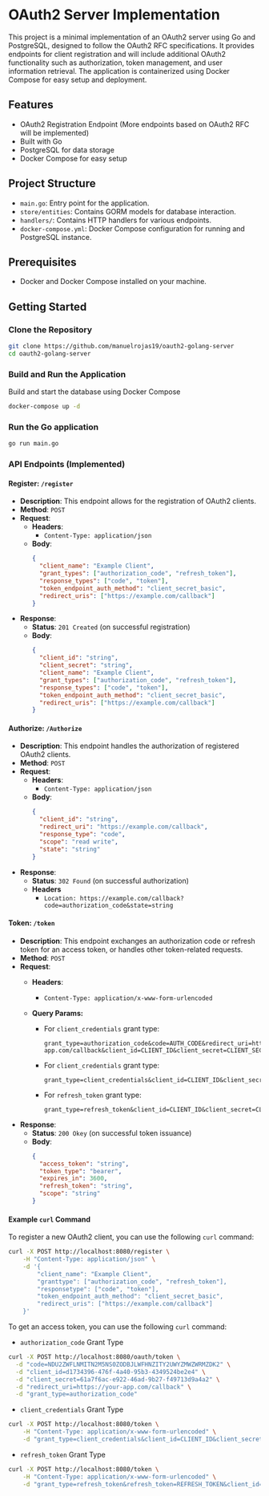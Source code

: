 # OAuth2 Server Implementation

This project is a minimal implementation of an OAuth2 server using Go and PostgreSQL, designed to follow the OAuth2 RFC
specifications. It provides endpoints for client registration and will include additional OAuth2 functionality such as
authorization, token management, and user information retrieval. The application is containerized using Docker Compose
for easy setup and deployment.

## Features

- OAuth2 Registration Endpoint (More endpoints based on OAuth2 RFC will be implemented)
- Built with Go
- PostgreSQL for data storage
- Docker Compose for easy setup

## Project Structure

- `main.go`: Entry point for the application.
- `store/entities`: Contains GORM models for database interaction.
- `handlers/`: Contains HTTP handlers for various endpoints.
- `docker-compose.yml`: Docker Compose configuration for running and PostgreSQL instance.

## Prerequisites

- Docker and Docker Compose installed on your machine.

## Getting Started

### Clone the Repository

```bash
git clone https://github.com/manuelrojas19/oauth2-golang-server
cd oauth2-golang-server
```

### Build and Run the Application

Build and start the database using Docker Compose

```bash
docker-compose up -d
```

### Run the Go application

```bash
go run main.go
``` 

### API Endpoints (Implemented)

#### Register: `/register`

- **Description**: This endpoint allows for the registration of OAuth2 clients.
- **Method**: `POST`
- **Request**:
    - **Headers**:
        - `Content-Type: application/json`
    - **Body**:
      ```json
      {
        "client_name": "Example Client",
        "grant_types": ["authorization_code", "refresh_token"],
        "response_types": ["code", "token"],
        "token_endpoint_auth_method": "client_secret_basic",
        "redirect_uris": ["https://example.com/callback"]
      }
      ```
- **Response**:
    - **Status**: `201 Created` (on successful registration)
    - **Body**:
      ```json
      {
        "client_id": "string",
        "client_secret": "string",
        "client_name": "Example Client",
        "grant_types": ["authorization_code", "refresh_token"],
        "response_types": ["code", "token"],
        "token_endpoint_auth_method": "client_secret_basic",
        "redirect_uris": ["https://example.com/callback"]
      }
      ```

#### Authorize: `/Authorize`

- **Description**: This endpoint handles the authorization of registered OAuth2 clients.
- **Method**: `POST`
- **Request**:
    - **Headers**:
        - `Content-Type: application/json`
    - **Body**:
      ```json
      {
        "client_id": "string",
        "redirect_uri": "https://example.com/callback",
        "response_type": "code",
        "scope": "read write",
        "state": "string"
      }
      ```
- **Response**:
    - **Status**: `302 Found` (on successful authorization)
    - **Headers**
        - `Location: https://example.com/callback?code=authorization_code&state=string`
    
#### Token: `/token`

- **Description**: This endpoint exchanges an authorization code or refresh token for an access token, or handles other
  token-related requests.
- **Method**: `POST`
- **Request**:
    - **Headers**:
        - `Content-Type: application/x-www-form-urlencoded`

    - **Query Params:**
        - For `client_credentials` grant type:
          ```
          grant_type=authorization_code&code=AUTH_CODE&redirect_uri=https://your-app.com/callback&client_id=CLIENT_ID&client_secret=CLIENT_SECRET
          ```
        - For `client_credentials` grant type:
          ```
          grant_type=client_credentials&client_id=CLIENT_ID&client_secret=CLIENT_SECRET
          ```
        - For `refresh_token` grant type:
          ```
          grant_type=refresh_token&client_id=CLIENT_ID&client_secret=CLIENT_SECRET
          ```
- **Response**:
    - **Status**: `200 Okey` (on successful token issuance)
    - **Body**:
      ```json
      {
        "access_token": "string",
        "token_type": "bearer",
        "expires_in": 3600,
        "refresh_token": "string",
        "scope": "string" 
      }
      ```

#### Example `curl` Command

To register a new OAuth2 client, you can use the following `curl` command:

```bash
curl -X POST http://localhost:8080/register \
    -H "Content-Type: application/json" \
    -d '{
        "client_name": "Example Client",
        "granttype": ["authorization_code", "refresh_token"],
        "responsetype": ["code", "token"],
        "token_endpoint_auth_method": "client_secret_basic",
        "redirect_uris": ["https://example.com/callback"]
    }'
```

To get an access token, you can use the following `curl` command:

- `authorization_code` Grant Type

```bash
curl -X POST http://localhost:8080/oauth/token \
  -d "code=NDU2ZWFLNMITN2M5NS0ZODBJLWFHNZITY2UWYZMWZWRMZDK2" \
  -d "client_id=d1734396-476f-4a40-95b3-4349524be2e4" \
  -d "client_secret=61a7f6ac-e922-46ad-9b27-f49713d9a4a2" \
  -d "redirect_uri=https://your-app.com/callback" \
  -d "grant_type=authorization_code"
```

- `client_credentials` Grant Type

```bash
curl -X POST http://localhost:8080/token \
    -H "Content-Type: application/x-www-form-urlencoded" \
    -d "grant_type=client_credentials&client_id=CLIENT_ID&client_secret=CLIENT_SECRET"
```

- `refresh_token` Grant Type

```bash
curl -X POST http://localhost:8080/token \
    -H "Content-Type: application/x-www-form-urlencoded" \
    -d "grant_type=refresh_token&refresh_token=REFRESH_TOKEN&client_id=CLIENT_ID&client_secret=CLIENT_SECRET"
```